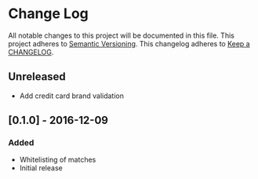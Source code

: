 # Change Log
All notable changes to this project will be documented in this file.
This project adheres to [Semantic Versioning](http://semver.org/).
This changelog adheres to [Keep a CHANGELOG](http://keepachangelog.com/).

## Unreleased
- Add credit card brand validation

## [0.1.0] - 2016-12-09
### Added
- Whitelisting of matches
- Initial release
